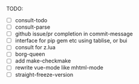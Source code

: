 TODO:

- [ ] consult-todo
- [ ] consult-parse
- [ ] github issue/pr completion in commit-message
- [ ] interface for pip gem etc using tablise, or bui
- [ ] consult for z.lua
- [ ] borg-queen
- [ ] add make-checkmake
- [ ] rewrite vue-mode like mhtml-mode
- [ ] straight-freeze-version
